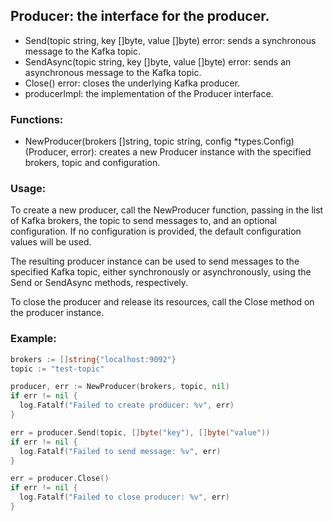 ## Producer: the interface for the producer.

* Send(topic string, key []byte, value []byte) error: sends a synchronous message to the Kafka topic.
* SendAsync(topic string, key []byte, value []byte) error: sends an asynchronous message to the Kafka topic.
* Close() error: closes the underlying Kafka producer.
* producerImpl: the implementation of the Producer interface.

### Functions:

* NewProducer(brokers []string, topic string, config *types.Config) (Producer, error): creates a new Producer instance with the specified brokers, topic and configuration.

### Usage:

To create a new producer, call the NewProducer function, passing in the list of Kafka brokers, the topic to send messages to, and an optional configuration. If no configuration is provided, the default configuration values will be used.

The resulting producer instance can be used to send messages to the specified Kafka topic, either synchronously or asynchronously, using the Send or SendAsync methods, respectively.

To close the producer and release its resources, call the Close method on the producer instance.

### Example:

```go
brokers := []string{"localhost:9092"}
topic := "test-topic"

producer, err := NewProducer(brokers, topic, nil)
if err != nil {
  log.Fatalf("Failed to create producer: %v", err)
}

err = producer.Send(topic, []byte("key"), []byte("value"))
if err != nil {
  log.Fatalf("Failed to send message: %v", err)
}

err = producer.Close()
if err != nil {
  log.Fatalf("Failed to close producer: %v", err)
}
```